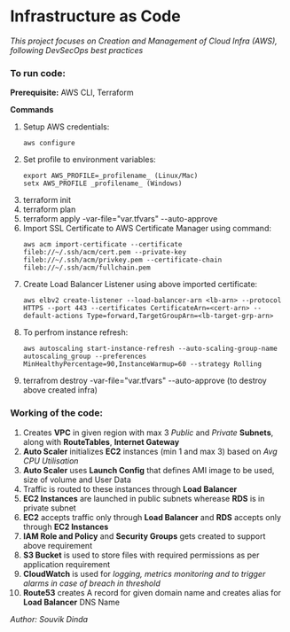 # Infrastructure as Code
_This project focuses on Creation and Management of Cloud Infra (AWS), following DevSecOps best practices_

### To run code:
**Prerequisite:** AWS CLI, Terraform

**Commands**
1. Setup AWS credentials:
    ```
    aws configure
    ```
2. Set profile to environment variables:
    ```
    export AWS_PROFILE=_profilename_ (Linux/Mac)
    setx AWS_PROFILE _profilename_ (Windows)
    ```
3. terraform init
4. terraform plan
5. terraform apply -var-file="var.tfvars" --auto-approve
6. Import SSL Certificate to AWS Certificate Manager using command:
    ```
    aws acm import-certificate --certificate fileb://~/.ssh/acm/cert.pem --private-key fileb://~/.ssh/acm/privkey.pem --certificate-chain fileb://~/.ssh/acm/fullchain.pem
    ```
7. Create Load Balancer Listener using above imported certificate:
    ```
    aws elbv2 create-listener --load-balancer-arn <lb-arn> --protocol HTTPS --port 443 --certificates CertificateArn=<cert-arn> --default-actions Type=forward,TargetGroupArn=<lb-target-grp-arn>
    ```
8. To perfrom instance refresh:
    ```
    aws autoscaling start-instance-refresh --auto-scaling-group-name autoscaling_group --preferences MinHealthyPercentage=90,InstanceWarmup=60 --strategy Rolling 
    ```
9. terrafrom destroy -var-file="var.tfvars" --auto-approve (to destroy above created infra)

### Working of the code:
1. Creates **VPC** in given region with max 3 _Public_ and _Private_ **Subnets**, along with **RouteTables**, **Internet Gateway**
2. **Auto Scaler** initializes **EC2** instances (min 1 and max 3) based on _Avg CPU Utilisation_
3. **Auto Scaler** uses **Launch Config** that defines AMI image to be used, size of volume and User Data
4. Traffic is routed to these instances through **Load Balancer**
5. **EC2 Instances** are launched in public subnets wherease **RDS** is in private subnet
6. **EC2** accepts traffic only through **Load Balancer** and **RDS** accepts only through **EC2 Instances**
7. **IAM Role and Policy** and **Security Groups** gets created to support above requirement
8. **S3 Bucket** is used to store files with required permissions as per application requirement
9. **CloudWatch** is used for _logging, metrics monitoring and to trigger alarms in case of breach in threshold_
10. **Route53** creates A record for given domain name and creates alias for **Load Balancer** DNS Name



_Author: Souvik Dinda_